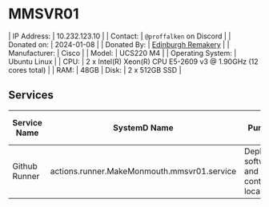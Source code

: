 # MMSVR01

| IP Address:       | 10.232.123.10 |
| Contact:          | `@proffalken` on Discord |
| Donated on:       | 2024-01-08 |
| Donated By:       | [Edinburgh Remakery](edinburghremakery.org.uk) |
| Manufacturer:     | Cisco |
| Model:            | UCS220 M4 |
| Operating System: | Ubuntu Linux |
| CPU:              | 2 x Intel(R) Xeon(R) CPU E5-2609 v3 @ 1.90GHz (12 cores total) |
| RAM:              | 48GB
| Disk:             | 2 x 512GB SSD |

## Services

| Service Name | SystemD Name | Purpose | Owner (Discord Name) |
|--------------|--------------|---------|-------|
| Github Runner | actions.runner.MakeMonmouth.mmsvr01.service | Deploy software and containers locally | `@proffalken` |

